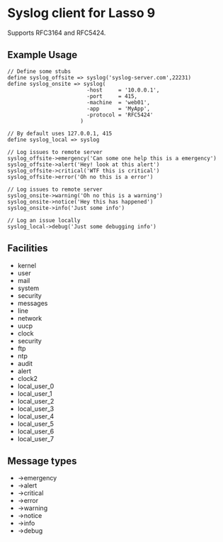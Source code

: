 # Syslog client for Lasso 9

Supports RFC3164 and RFC5424.

## Example Usage

```lasso	
// Define some stubs
define syslog_offsite => syslog('syslog-server.com',22231)
define syslog_onsite => syslog(
						 -host     = '10.0.0.1',
						 -port     = 415,
						 -machine  = 'web01',
						 -app      = 'MyApp',
						 -protocol = 'RFC5424' 
					   )

// By default uses 127.0.0.1, 415
define syslog_local => syslog

// Log issues to remote server
syslog_offsite->emergency('Can some one help this is a emergency')
syslog_offsite->alert('Hey! look at this alert')
syslog_offsite->critical('WTF this is critical')
syslog_offsite->error('Oh no this is a error')

// Log issues to remote server
syslog_onsite->warning('Oh no this is a warning')
syslog_onsite->notice('Hey this has happened')
syslog_onsite->info('Just some info')

// Log an issue locally
syslog_local->debug('Just some debugging info')
```

## Facilities

- kernel
- user
- mail
- system
- security
- messages
- line
- network
- uucp
- clock
- security
- ftp
- ntp
- audit
- alert
- clock2
- local_user_0
- local_user_1
- local_user_2
- local_user_3
- local_user_4
- local_user_5
- local_user_6
- local_user_7

## Message types

- ->emergency
- ->alert
- ->critical
- ->error
- ->warning
- ->notice
- ->info
- ->debug

